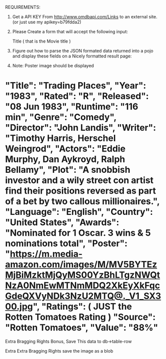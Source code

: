 REQUIREMENTS:

1. Get a API KEY From http://www.omdbapi.com/Links to an external site.  (or just use my apikey=b79fdda2)

2. Please Create a form that will accept the following input:

    Title    ( that is the Movie title )

3. Figure out how to parse the JSON formated data returned into a pojo and display these fields on a Nicely formatted result page:

4. Note: Poster image should be displayed

 "Title": "Trading Places",
  "Year": "1983",
  "Rated": "R",
  "Released": "08 Jun 1983",
  "Runtime": "116 min",
  "Genre": "Comedy",
  "Director": "John Landis",
  "Writer": "Timothy Harris, Herschel Weingrod",
  "Actors": "Eddie Murphy, Dan Aykroyd, Ralph Bellamy",
  "Plot": "A snobbish investor and a wily street con artist find their positions reversed as part of a bet by two callous millionaires.",
  "Language": "English",
  "Country": "United States",
  "Awards": "Nominated for 1 Oscar. 3 wins & 5 nominations total",
  "Poster": "https://m.media-amazon.com/images/M/MV5BYTEzMjBiMzktMjQyMS00YzBhLTgzNWQtNzA0NmEwMTNmMDQ2XkEyXkFqcGdeQXVyNDk3NzU2MTQ@._V1_SX300.jpg",
  "Ratings":  ( JUST the Rotten Tomatoes Rating )
      "Source": "Rotten Tomatoes",
      "Value": "88%"
====================================

Extra Bragging  Rights  Bonus,  Save This data to db->table-row

Extra Extra Bragging Rights  save the image as a blob
